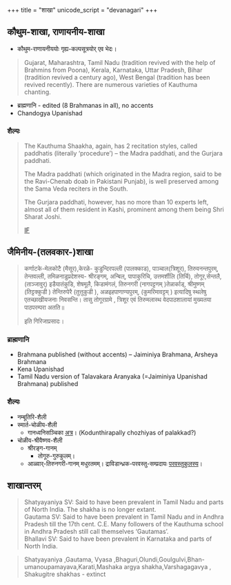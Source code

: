 +++
title = "शाखा"
unicode_script = "devanagari"
+++

## कौथुम-शाखा, राणायनीय-शाखा
- कौथुम-राणायनीययोः गृह्य-कल्पसूत्रयोर् एव भेदः।

> Gujarat, Maharashtra, Tamil Nadu (tradition revived with the help of Brahmins from Poona), Kerala, Karnataka, Uttar Pradesh, Bihar (tradition revived a century ago), West Bengal (tradition has been revived recently). There are numerous varieties of Kauthuma chanting.

- ब्राह्मणानि - edited (8 Brahmanas in all), no accents
- Chandogya Upanishad

### शैल्यः
> The Kauthuma Shaakha, again, has 2 recitation styles, called paddhatis (literally ‘procedure’) – the Madra paddhati, and the Gurjara paddhati.
>
> The Madra paddhati (which originated in the Madra region, said to be the Ravi-Chenab doab in Pakistani Punjab), is well preserved among the Sama Veda reciters in the South.
>
> The Gurjara paddhati, however, has no more than 10 experts left, almost all of them resident in Kashi, prominent among them being Shri Sharat Joshi.
>
> [IF](http://indiafacts.org/after-millenia-tradition-reborn-vaidika-bharata/)


## जैमिनीय-(तलवकार-)शाखा
> कर्णाटके-मेलकोटै (मैसूर),केरळे- कुडुन्दिरपल्ली (पालक्काड), पाञ्चाल(त्रिशूर), तिरुवनन्तपुरम्, तेन्तवल्ली, तमिळनाडुप्रदेशस्य- श्रीरङ्गम्, अन्बिल्, पापाकुरिचि, उत्तमर्शीलि (तिर्चि), तोगूर,सेन्तलै, (ताञ्जावुर्) इडैयातंकुडि, शेषमूलै, किडामंगलं,  तिरुनगरी (नागपट्टणम् )तेन्नार्काड्, श्रीमुष्णम् (तिट्टक्कुडी ) तेन्तिरुपेरै (तुत्तुकुडी ), अळइहपाणाण्यपुरम्, (कुमरिमावट्टम् ) इत्यादिषु स्थलेषु एतच्छाखीयजनाः निवसन्ति। तासु तोगूरग्रामे , त्रिशूर एवं तिरुमलास्थ वेदपाठशालायां मुख्यतया पाठपरम्परा  अतति॥ 
>
> इति गिरिजाप्रसादः।

### ब्राह्मणानि
- Brahmana published (without accents) – Jaiminiya Brahmana, Arsheya Brahmana
- Kena Upanishad
- Tamil Nadu version of Talavakara Aranyaka (=Jaiminiya Upanishad Brahmana) published

### शैल्यः
- नम्बूतिरि-शैली
- स्मार्त-चोळीय-शैली
    - गानध्वनिसञ्चिका [अत्र](https://archive.org/details/sAmavedaH-jaiminIya-shAkhA)। (Kodunthirapally chozhiyas of palakkad?)  
- चोळीय-श्रीवैष्णव-शैली  
    - श्रीरङ्ग-गानम्  
        - तोगूरु-गुरुकुलम्।  
    - आळ्वार्-तिरुनगरी-गानम् मधुरतमम्। द्राविडान्ध्रक-परवस्तु-सम्प्रदायः [परवस्तुकुलस्य](paravastu-sampradAyaH)।
    
## शाखान्तरम्
> Shatyayaniya SV: Said to have been prevalent in Tamil Nadu and parts of North India. The shakha is no longer extant.  
> Gautama SV: Said to have been prevalent in Tamil Nadu and in Andhra Pradesh till the 17th cent. C.E. Many followers of the Kauthuma school in Andhra Pradesh still call themselves ‘Gautamas’.  
> Bhallavi SV: Said to have been prevalent in Karnataka and parts of North India.

> Shatyayaniya ,Gautama, Vyasa ,Bhaguri,Olundi,Goulgulvi,Bhan- umanoupamayava,Karati,Mashaka argya shakha,Varshagagavya , Shakugitre shakhas - extinct 
